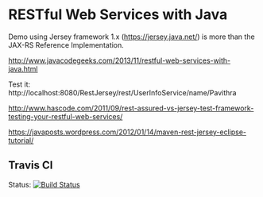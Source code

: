 RESTful Web Services with Java
==============================

Demo using Jersey framework 1.x (https://jersey.java.net/) is more than the JAX-RS Reference Implementation.

http://www.javacodegeeks.com/2013/11/restful-web-services-with-java.html

Test it: http://localhost:8080/RestJersey/rest/UserInfoService/name/Pavithra

http://www.hascode.com/2011/09/rest-assured-vs-jersey-test-framework-testing-your-restful-web-services/

https://javaposts.wordpress.com/2012/01/14/maven-rest-jersey-eclipse-tutorial/

Travis CI
---------

Status: [![Build Status](https://travis-ci.org/isidromerayo/restjersey1xmaven.svg?branch=master)](https://travis-ci.org/isidromerayo/restjersey1xmaven)
